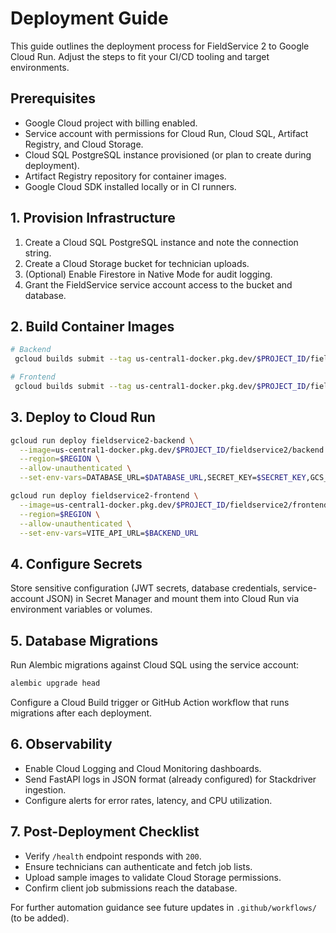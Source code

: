 ﻿# Deployment Guide

This guide outlines the deployment process for FieldService 2 to Google Cloud Run. Adjust the steps to fit your CI/CD tooling and target environments.

## Prerequisites

- Google Cloud project with billing enabled.
- Service account with permissions for Cloud Run, Cloud SQL, Artifact Registry, and Cloud Storage.
- Cloud SQL PostgreSQL instance provisioned (or plan to create during deployment).
- Artifact Registry repository for container images.
- Google Cloud SDK installed locally or in CI runners.

## 1. Provision Infrastructure

1. Create a Cloud SQL PostgreSQL instance and note the connection string.
2. Create a Cloud Storage bucket for technician uploads.
3. (Optional) Enable Firestore in Native Mode for audit logging.
4. Grant the FieldService service account access to the bucket and database.

## 2. Build Container Images

```bash
# Backend
 gcloud builds submit --tag us-central1-docker.pkg.dev/$PROJECT_ID/fieldservice2/backend ./backend

# Frontend
 gcloud builds submit --tag us-central1-docker.pkg.dev/$PROJECT_ID/fieldservice2/frontend ./frontend
```

## 3. Deploy to Cloud Run

```bash
gcloud run deploy fieldservice2-backend \
  --image=us-central1-docker.pkg.dev/$PROJECT_ID/fieldservice2/backend \
  --region=$REGION \
  --allow-unauthenticated \
  --set-env-vars=DATABASE_URL=$DATABASE_URL,SECRET_KEY=$SECRET_KEY,GCS_BUCKET=$BUCKET,GOOGLE_PROJECT_ID=$PROJECT_ID

gcloud run deploy fieldservice2-frontend \
  --image=us-central1-docker.pkg.dev/$PROJECT_ID/fieldservice2/frontend \
  --region=$REGION \
  --allow-unauthenticated \
  --set-env-vars=VITE_API_URL=$BACKEND_URL
```

## 4. Configure Secrets

Store sensitive configuration (JWT secrets, database credentials, service-account JSON) in Secret Manager and mount them into Cloud Run via environment variables or volumes.

## 5. Database Migrations

Run Alembic migrations against Cloud SQL using the service account:

```bash
alembic upgrade head
```

Configure a Cloud Build trigger or GitHub Action workflow that runs migrations after each deployment.

## 6. Observability

- Enable Cloud Logging and Cloud Monitoring dashboards.
- Send FastAPI logs in JSON format (already configured) for Stackdriver ingestion.
- Configure alerts for error rates, latency, and CPU utilization.

## 7. Post-Deployment Checklist

- Verify `/health` endpoint responds with `200`.
- Ensure technicians can authenticate and fetch job lists.
- Upload sample images to validate Cloud Storage permissions.
- Confirm client job submissions reach the database.

For further automation guidance see future updates in `.github/workflows/` (to be added).
